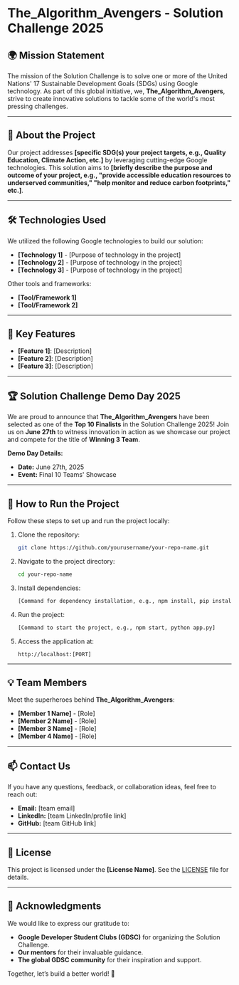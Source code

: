# The_Algorithm_Avengers - Solution Challenge 2025

## 🌍 Mission Statement
The mission of the Solution Challenge is to solve one or more of the United Nations' 17 Sustainable Development Goals (SDGs) using Google technology. As part of this global initiative, we, **The_Algorithm_Avengers**, strive to create innovative solutions to tackle some of the world's most pressing challenges.

---

## 🚀 About the Project
Our project addresses **[specific SDG(s) your project targets, e.g., Quality Education, Climate Action, etc.]** by leveraging cutting-edge Google technologies. This solution aims to **[briefly describe the purpose and outcome of your project, e.g., "provide accessible education resources to underserved communities," "help monitor and reduce carbon footprints," etc.]**.

---

## 🛠️ Technologies Used
We utilized the following Google technologies to build our solution:

- **[Technology 1]** - [Purpose of technology in the project]
- **[Technology 2]** - [Purpose of technology in the project]
- **[Technology 3]** - [Purpose of technology in the project]

Other tools and frameworks:
- **[Tool/Framework 1]**
- **[Tool/Framework 2]**

---

## 🌟 Key Features
- **[Feature 1]**: [Description]
- **[Feature 2]**: [Description]
- **[Feature 3]**: [Description]

---

## 🏆 Solution Challenge Demo Day 2025
We are proud to announce that **The_Algorithm_Avengers** have been selected as one of the **Top 10 Finalists** in the Solution Challenge 2025! Join us on **June 27th** to witness innovation in action as we showcase our project and compete for the title of **Winning 3 Team**.

**Demo Day Details:**
- **Date:** June 27th, 2025
- **Event:** Final 10 Teams' Showcase

---

## 📖 How to Run the Project
Follow these steps to set up and run the project locally:

1. Clone the repository:
   ```bash
   git clone https://github.com/yourusername/your-repo-name.git
   ```

2. Navigate to the project directory:
   ```bash
   cd your-repo-name
   ```

3. Install dependencies:
   ```bash
   [Command for dependency installation, e.g., npm install, pip install -r requirements.txt]
   ```

4. Run the project:
   ```bash
   [Command to start the project, e.g., npm start, python app.py]
   ```

5. Access the application at:
   ```
   http://localhost:[PORT]
   ```

---

## 💡 Team Members
Meet the superheroes behind **The_Algorithm_Avengers**:

- **[Member 1 Name]** - [Role]
- **[Member 2 Name]** - [Role]
- **[Member 3 Name]** - [Role]
- **[Member 4 Name]** - [Role]

---

## 📫 Contact Us
If you have any questions, feedback, or collaboration ideas, feel free to reach out:

- **Email:** [team email]
- **LinkedIn:** [team LinkedIn/profile link]
- **GitHub:** [team GitHub link]

---

## 📜 License
This project is licensed under the **[License Name]**. See the [LICENSE](LICENSE) file for details.

---

## 🎉 Acknowledgments
We would like to express our gratitude to:
- **Google Developer Student Clubs (GDSC)** for organizing the Solution Challenge.
- **Our mentors** for their invaluable guidance.
- **The global GDSC community** for their inspiration and support.

Together, let’s build a better world! 🌟

